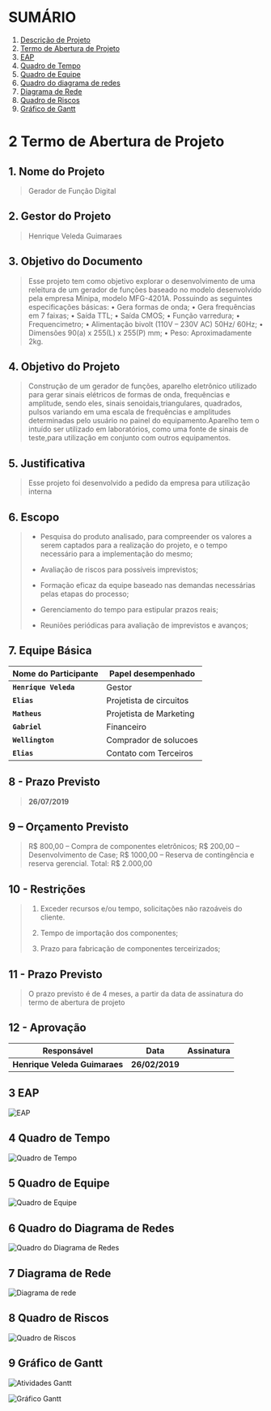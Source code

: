 # SUMÁRIO

1. [Descrição de Projeto](#1-Descrição-de-Projeto)   
2. [Termo de Abertura de Projeto](#2-Termo-de-Abertura-de-Projeto)
3. [EAP](#3-EAP)   
4. [Quadro de Tempo](#4-Quadro-de-Tempo)  
5. [Quadro de Equipe](#5-Quadro-de-Equipe)  
6. [Quadro do diagrama de redes](#6-Quadro-do-Diagrama-de-Redes)  
7. [Diagrama de Rede](#7-Diagrama-de-Rede)  
8. [Quadro de Riscos](#8-Quadro-de-Riscos)  
9. [Gráfico de Gantt](#9-Gráfico-de-Gantt)


# 2 Termo de Abertura de Projeto


## **1. Nome do Projeto**

> Gerador de Função Digital

## **2. Gestor do Projeto**

> Henrique Veleda Guimaraes

## **3. Objetivo do Documento**

>Esse projeto tem como objetivo explorar o desenvolvimento de uma releitura de um gerador de funções baseado no modelo desenvolvido pela empresa Minipa, modelo MFG-4201A.
Possuindo as seguintes especificações básicas:
• Gera formas de onda;
• Gera frequências em 7 faixas;
• Saída TTL;
• Saída CMOS;
• Função varredura;
• Frequencimetro;
• Alimentação bivolt (110V – 230V AC) 50Hz/ 60Hz;
• Dimensões 90(a) x 255(L) x 255(P) mm;
• Peso: Aproximadamente 2kg.

## **4. Objetivo do Projeto**
>Construção de um gerador de funções, aparelho eletrônico utilizado para gerar sinais elétricos de formas de onda, frequências e amplitude, sendo eles, sinais senoidais,triangulares, quadrados, pulsos variando em uma escala de frequências e amplitudes determinadas pelo usuário no painel do equipamento.Aparelho tem o intuído ser utilizado em laboratórios, como uma fonte de sinais de teste,para utilização em conjunto com outros equipamentos.


## **5. Justificativa**

>Esse projeto foi desenvolvido a pedido da empresa para utilização interna

## **6. Escopo**

>-   Pesquisa do produto analisado, para compreender os valores a serem captados para a realização do projeto, e o tempo necessário para a implementação do mesmo;
>
>-  Avaliação de riscos para possíveis imprevistos;
>  
>-  Formação eficaz da equipe baseado nas demandas necessárias pelas etapas do processo;
>     
>-  Gerenciamento do tempo para estipular prazos reais;
>
>-   Reuniões periódicas para avaliação de imprevistos e avanços;

## **7. Equipe Básica**


|**Nome do Participante**|**Papel desempenhado**                           |
|------------------------|-------------------------------------------------|
|**`Henrique Veleda`**            |Gestor                  					   |
|**`Elias`**      			 |Projetista de circuitos           		   |
|**`Matheus`**	  			 |Projetista de Marketing				   |
|**`Gabriel`**    			 |Financeiro        			   |
|**`Wellington`**   			 |Comprador de solucoes            	   |
|**`Elias`**	  			 |Contato com Terceiros |


## **8 - Prazo Previsto**

>**26/07/2019**

## **9 – Orçamento Previsto**
>R$ 800,00 – Compra de componentes eletrônicos;
>R$ 200,00 – Desenvolvimento de Case;
>R$ 1000,00 – Reserva de contingência e reserva gerencial.
>Total: R$ 2.000,00

## **10 - Restrições**

>1. Exceder recursos e/ou tempo, solicitações não razoáveis do cliente.
>
>2. Tempo de importação dos componentes;
>
>3. Prazo para fabricação de componentes terceirizados;

## **11 - Prazo Previsto**
>O prazo previsto é de 4 meses, a partir da data de assinatura do termo de abertura de projeto

## **12 - Aprovação**


|**Responsável** |**Data**                       |**Assinatura**               |
|----------------|-------------------------------|-----------------------------|
|**Henrique Veleda Guimaraes**|**26/02/2019**   |                             |


## 3 EAP

![EAP](https://github.com/LPAE/pje_tec_19_1/blob/master/HenriqueVeleda/diretorio_imagens/EAP.jpg)

## 4 Quadro de Tempo

![Quadro de Tempo](https://github.com/LPAE/pje_tec_19_1/blob/master/HenriqueVeleda/diretorio_imagens/quadro_de_Tempo.jpg)

## 5 Quadro de Equipe

![Quadro de Equipe](https://github.com/LPAE/pje_tec_19_1/blob/master/HenriqueVeleda/diretorio_imagens/quadro_de_Equipe.jpg)

## 6 Quadro do Diagrama de Redes

![Quadro do Diagrama de Redes](https://github.com/LPAE/pje_tec_19_1/blob/master/HenriqueVeleda/diretorio_imagens/diagrama_de_rede_quadro.jpg)

## 7 Diagrama de Rede

![Diagrama de rede](https://github.com/LPAE/pje_tec_19_1/blob/master/HenriqueVeleda/diretorio_imagens/diagrama_de_rede.jpg)

## 8 Quadro de Riscos  

![Quadro de Riscos](https://github.com/LPAE/pje_tec_19_1/blob/master/HenriqueVeleda/diretorio_imagens/quadro_de_riscos.jpg)

## 9 Gráfico de Gantt 

![Atividades Gantt](https://github.com/LPAE/pje_tec_19_1/blob/master/HenriqueVeleda/diretorio_imagens/gantt_1.jpg)

![Gráfico Gantt](https://github.com/LPAE/pje_tec_19_1/blob/master/HenriqueVeleda/diretorio_imagens/GANTT_2.jpg)







 